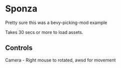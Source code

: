 # Sponza

Pretty sure this was a bevy-picking-mod example

Takes 30 secs or more to load assets.
## Controls

 Camera - Right mouse to rotated, awsd for movement